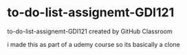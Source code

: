 # to-do-list-assignemt-GDI121
to-do-list-assignemt-GDI121 created by GitHub Classroom

i made this as part of a udemy course so its basically a clone
